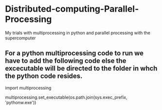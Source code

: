 # Distributed-computing-Parallel-Processing
My trials with multiprocessing in python and parallel processing with the supercomputer

## For a python multiprocessing code to run we have to add the following code else the excecutable will be directed to the folder in whch the python code resides.

import multiprocessing

multiprocessing.set_executable(os.path.join(sys.exec_prefix, 'pythonw.exe'))
